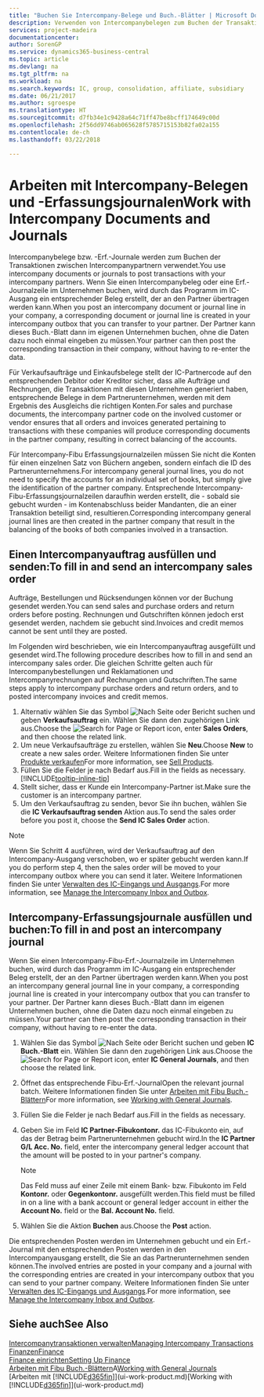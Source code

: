```yaml
---
title: "Buchen Sie Intercompany-Belege und Buch.-Blätter | Microsoft Docs"
description: Verwenden von Intercompanybelegen zum Buchen der Transaktionen zwischen Intercompanypartnern
services: project-madeira
documentationcenter: 
author: SorenGP
ms.service: dynamics365-business-central
ms.topic: article
ms.devlang: na
ms.tgt_pltfrm: na
ms.workload: na
ms.search.keywords: IC, group, consolidation, affiliate, subsidiary
ms.date: 06/21/2017
ms.author: sgroespe
ms.translationtype: HT
ms.sourcegitcommit: d7fb34e1c9428a64c71ff47be8bcff174649c00d
ms.openlocfilehash: 2f56dd9746ab065628f5785715153b82fa02a155
ms.contentlocale: de-ch
ms.lasthandoff: 03/22/2018

---
```

# <a name="work-with-intercompany-documents-and-journals"></a><span data-ttu-id="f1495-103">Arbeiten mit Intercompany-Belegen und -Erfassungsjournalen</span><span class="sxs-lookup"><span data-stu-id="f1495-103">Work with Intercompany Documents and Journals</span></span>
<span data-ttu-id="f1495-104">Intercompanybelege bzw. -Erf.-Journale werden zum Buchen der Transaktionen zwischen Intercompanypartnern verwendet.</span><span class="sxs-lookup"><span data-stu-id="f1495-104">You use intercompany documents or journals to post transactions with your intercompany partners.</span></span> <span data-ttu-id="f1495-105">Wenn Sie einen Intercompanybeleg oder eine Erf.-Journalzeile im Unternehmen buchen, wird durch das Programm im IC-Ausgang ein entsprechender Beleg erstellt, der an den Partner übertragen werden kann.</span><span class="sxs-lookup"><span data-stu-id="f1495-105">When you post an intercompany document or journal line in your company, a corresponding document or journal line is created in your intercompany outbox that you can transfer to your partner.</span></span> <span data-ttu-id="f1495-106">Der Partner kann dieses Buch.-Blatt dann im eigenen Unternehmen buchen, ohne die Daten dazu noch einmal eingeben zu müssen.</span><span class="sxs-lookup"><span data-stu-id="f1495-106">Your partner can then post the corresponding transaction in their company, without having to re-enter the data.</span></span>

<span data-ttu-id="f1495-107">Für Verkaufsaufträge und Einkaufsbelege stellt der IC-Partnercode auf den entsprechenden Debitor oder Kreditor sicher, dass alle Aufträge und Rechnungen, die Transaktionen mit diesen Unternehmen generiert haben, entsprechende Belege in dem Partnerunternehmen, werden mit dem Ergebnis des Ausgleichs die richtigen Konten.</span><span class="sxs-lookup"><span data-stu-id="f1495-107">For sales and purchase documents, the intercompany partner code on the involved customer or vendor ensures that all orders and invoices generated pertaining to transactions with these companies will produce corresponding documents in the partner company, resulting in correct balancing of the accounts.</span></span>

<span data-ttu-id="f1495-108">Für Intercompany-Fibu Erfassungsjournalzeilen müssen Sie nicht die Konten für einen einzelnen Satz von Büchern angeben, sondern einfach die ID des Partnerunternehmens.</span><span class="sxs-lookup"><span data-stu-id="f1495-108">For intercompany general journal lines, you do not need to specify the accounts for an individual set of books, but simply give the identification of the partner company.</span></span> <span data-ttu-id="f1495-109">Entsprechende Intercompany-Fibu-Erfassungsjournalzeilen daraufhin werden erstellt, die - sobald sie gebucht wurden - im Kontenabschluss beider Mandanten, die an einer Transaktion beteiligt sind, resultieren.</span><span class="sxs-lookup"><span data-stu-id="f1495-109">Corresponding intercompany general journal lines are then created in the partner company that result in the balancing of the books of both companies involved in a transaction.</span></span>

## <a name="to-fill-in-and-send-an-intercompany-sales-order"></a><span data-ttu-id="f1495-110">Einen Intercompanyauftrag ausfüllen und senden:</span><span class="sxs-lookup"><span data-stu-id="f1495-110">To fill in and send an intercompany sales order</span></span>
<span data-ttu-id="f1495-111">Aufträge, Bestellungen und Rücksendungen können vor der Buchung gesendet werden.</span><span class="sxs-lookup"><span data-stu-id="f1495-111">You can send sales and purchase orders and return orders before posting.</span></span> <span data-ttu-id="f1495-112">Rechnungen und Gutschriften können jedoch erst gesendet werden, nachdem sie gebucht sind.</span><span class="sxs-lookup"><span data-stu-id="f1495-112">Invoices and credit memos cannot be sent until they are posted.</span></span>

<span data-ttu-id="f1495-113">Im Folgenden wird beschrieben, wie ein Intercompanyauftrag ausgefüllt und gesendet wird.</span><span class="sxs-lookup"><span data-stu-id="f1495-113">The following procedure describes how to fill in and send an intercompany sales order.</span></span> <span data-ttu-id="f1495-114">Die gleichen Schritte gelten auch für Intercompanybestellungen und Reklamationen und Intercompanyrechnungen auf Rechnungen und Gutschriften.</span><span class="sxs-lookup"><span data-stu-id="f1495-114">The same steps apply to intercompany purchase orders and return orders, and to posted intercompany invoices and credit memos.</span></span>  

1. <span data-ttu-id="f1495-115">Alternativ wählen Sie das Symbol ![Nach Seite oder Bericht suchen](media/ui-search/search_small.png "Nach Seite oder Bericht suchen") und geben **Verkaufsauftrag** ein. Wählen Sie dann den zugehörigen Link aus.</span><span class="sxs-lookup"><span data-stu-id="f1495-115">Choose the ![Search for Page or Report](media/ui-search/search_small.png "Search for Page or Report icon") icon, enter **Sales Orders**, and then choose the related link.</span></span>  
2. <span data-ttu-id="f1495-116">Um neue Verkaufsaufträge zu erstellen, wählen Sie **Neu**.</span><span class="sxs-lookup"><span data-stu-id="f1495-116">Choose **New** to create a new sales order.</span></span> <span data-ttu-id="f1495-117">Weitere Informationen finden Sie unter [Produkte verkaufen](sales-how-sell-products.md)</span><span class="sxs-lookup"><span data-stu-id="f1495-117">For more information, see [Sell Products](sales-how-sell-products.md).</span></span>  
3. <span data-ttu-id="f1495-118">Füllen Sie die Felder je nach Bedarf aus.</span><span class="sxs-lookup"><span data-stu-id="f1495-118">Fill in the fields as necessary.</span></span> [!INCLUDE[tooltip-inline-tip](includes/tooltip-inline-tip_md.md)]
4. <span data-ttu-id="f1495-119">Stellt sicher, dass er Kunde ein Intercompany-Partner ist.</span><span class="sxs-lookup"><span data-stu-id="f1495-119">Make sure the customer is an intercompany partner.</span></span>
5. <span data-ttu-id="f1495-120">Um den Verkaufsauftrag zu senden, bevor Sie ihn buchen, wählen Sie die **IC Verkaufsauftrag senden** Aktion aus.</span><span class="sxs-lookup"><span data-stu-id="f1495-120">To send the sales order before you post it, choose the **Send IC Sales Order** action.</span></span>

> [!NOTE]
> <span data-ttu-id="f1495-121">Wenn Sie Schritt 4 ausführen, wird der Verkaufsauftrag auf den Intercompany-Ausgang verschoben, wo er später gebucht werden kann.</span><span class="sxs-lookup"><span data-stu-id="f1495-121">If you do perform step 4, then the sales order will be moved to your intercompany outbox where you can send it later.</span></span> <span data-ttu-id="f1495-122">Weitere Informationen finden Sie unter [Verwalten des IC-Eingangs und Ausgangs](intercompany-how-manage-intercompany-inbox.md).</span><span class="sxs-lookup"><span data-stu-id="f1495-122">For more information, see [Manage the Intercompany Inbox and Outbox](intercompany-how-manage-intercompany-inbox.md).</span></span>

## <a name="to-fill-in-and-post-an-intercompany-journal"></a><span data-ttu-id="f1495-123">Intercompany-Erfassungsjournale ausfüllen und buchen:</span><span class="sxs-lookup"><span data-stu-id="f1495-123">To fill in and post an intercompany journal</span></span>
<span data-ttu-id="f1495-124">Wenn Sie einen Intercompany-Fibu-Erf.-Journalzeile im Unternehmen buchen, wird durch das Programm im IC-Ausgang ein entsprechender Beleg erstellt, der an den Partner übertragen werden kann.</span><span class="sxs-lookup"><span data-stu-id="f1495-124">When you post an intercompany general journal line in your company, a corresponding journal line is created in your intercompany outbox that you can transfer to your partner.</span></span> <span data-ttu-id="f1495-125">Der Partner kann dieses Buch.-Blatt dann im eigenen Unternehmen buchen, ohne die Daten dazu noch einmal eingeben zu müssen.</span><span class="sxs-lookup"><span data-stu-id="f1495-125">Your partner can then post the corresponding transaction in their company, without having to re-enter the data.</span></span>

1. <span data-ttu-id="f1495-126">Wählen Sie das Symbol ![Nach Seite oder Bericht suchen](media/ui-search/search_small.png "Nach Seite oder Bericht suchen") und geben **IC Buch.-Blatt** ein. Wählen Sie dann den zugehörigen Link aus.</span><span class="sxs-lookup"><span data-stu-id="f1495-126">Choose the ![Search for Page or Report](media/ui-search/search_small.png "Search for Page or Report icon") icon, enter **IC General Journals**, and then choose the related link.</span></span>  
2. <span data-ttu-id="f1495-127">Öffnet das entsprechende Fibu-Erf.-Journal</span><span class="sxs-lookup"><span data-stu-id="f1495-127">Open the relevant journal batch.</span></span> <span data-ttu-id="f1495-128">Weitere Informationen finden Sie unter [Arbeiten mit Fibu Buch.-Blättern](ui-work-general-journals.md)</span><span class="sxs-lookup"><span data-stu-id="f1495-128">For more information, see [Working with General Journals](ui-work-general-journals.md).</span></span>
3. <span data-ttu-id="f1495-129">Füllen Sie die Felder je nach Bedarf aus.</span><span class="sxs-lookup"><span data-stu-id="f1495-129">Fill in the fields as necessary.</span></span>
4. <span data-ttu-id="f1495-130">Geben Sie im Feld **IC Partner-Fibukontonr.** das IC-Fibukonto ein, auf das der Betrag beim Partnerunternehmen gebucht wird.</span><span class="sxs-lookup"><span data-stu-id="f1495-130">In the **IC Partner G/L Acc. No.** field, enter the intercompany general ledger account that the amount will be posted to in your partner's company.</span></span>

    > [!NOTE]
    > <span data-ttu-id="f1495-131">Das Feld muss auf einer Zeile mit einem Bank- bzw. Fibukonto im Feld **Kontonr.** oder **Gegenkontonr.** ausgefüllt werden.</span><span class="sxs-lookup"><span data-stu-id="f1495-131">This field must be filled in on a line with a bank account or general ledger account in either the **Account No.** field or the **Bal. Account No.** field.</span></span>  
5. <span data-ttu-id="f1495-132">Wählen Sie die Aktion **Buchen** aus.</span><span class="sxs-lookup"><span data-stu-id="f1495-132">Choose the **Post** action.</span></span>

<span data-ttu-id="f1495-133">Die entsprechenden Posten werden im Unternehmen gebucht und ein Erf.-Journal mit den entsprechenden Posten werden in den Intercompanyausgang erstellt, die Sie an das Partnerunternehmen senden können.</span><span class="sxs-lookup"><span data-stu-id="f1495-133">The involved entries are posted in your company and a journal with the corresponding entries are created in your intercompany outbox that you can send to your partner company.</span></span> <span data-ttu-id="f1495-134">Weitere Informationen finden Sie unter [Verwalten des IC-Eingangs und Ausgangs](intercompany-how-manage-intercompany-inbox.md).</span><span class="sxs-lookup"><span data-stu-id="f1495-134">For more information, see [Manage the Intercompany Inbox and Outbox](intercompany-how-manage-intercompany-inbox.md).</span></span> 

## <a name="see-also"></a><span data-ttu-id="f1495-135">Siehe auch</span><span class="sxs-lookup"><span data-stu-id="f1495-135">See Also</span></span>
[<span data-ttu-id="f1495-136">Intercompanytransaktionen verwalten</span><span class="sxs-lookup"><span data-stu-id="f1495-136">Managing Intercompany Transactions</span></span>](intercompany-manage.md)  
[<span data-ttu-id="f1495-137">Finanzen</span><span class="sxs-lookup"><span data-stu-id="f1495-137">Finance</span></span>](finance.md)  
[<span data-ttu-id="f1495-138">Finance einrichten</span><span class="sxs-lookup"><span data-stu-id="f1495-138">Setting Up Finance</span></span>](finance-setup-finance.md)  
<span data-ttu-id="f1495-139">[Arbeiten mit Fibu Buch.-Blättern](ui-work-general-journals.md)A</span><span class="sxs-lookup"><span data-stu-id="f1495-139">[Working with General Journals](ui-work-general-journals.md)</span></span>  
<span data-ttu-id="f1495-140">[Arbeiten mit [!INCLUDE[d365fin](includes/d365fin_md.md)]](ui-work-product.md)</span><span class="sxs-lookup"><span data-stu-id="f1495-140">[Working with [!INCLUDE[d365fin](includes/d365fin_md.md)]](ui-work-product.md)</span></span>

